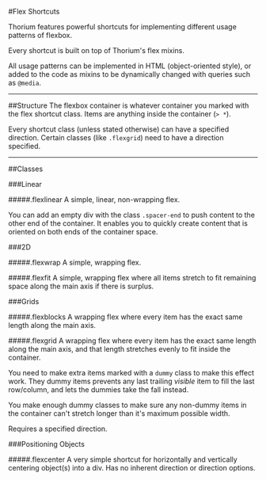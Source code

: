 #Flex Shortcuts

Thorium features powerful shortcuts for implementing different usage patterns of flexbox.

Every shortcut is built on top of Thorium's flex mixins.

All usage patterns can be implemented in HTML (object-oriented style), or added to the code as mixins to be dynamically changed with queries such as `@media`.

---

##Structure
The flexbox container is whatever container you marked with the flex shortcut class. Items are anything inside the container (`> *`).

Every shortcut class (unless stated otherwise) can have a specified direction. Certain classes (like `.flexgrid`) need to have a direction specified.

---

##Classes

###Linear

#####.flexlinear
A simple, linear, non-wrapping flex.

You can add an empty div with the class `.spacer-end` to push content to the other end of the container. It enables you to quickly create content that is oriented on both ends of the container space.

###2D

#####.flexwrap
A simple, wrapping flex.

#####.flexfit
A simple, wrapping flex where all items stretch to fit remaining space along the main axis if there is surplus.


###Grids

#####.flexblocks
A wrapping flex where every item has the exact same length along the main axis.

#####.flexgrid
A wrapping flex where every item has the exact same length along the main axis, and that length stretches evenly to fit inside the container.

You need to make extra items marked with a `dummy` class to make this effect work. They dummy items prevents any last trailing *visible* item to fill the last row/column, and lets the dummies take the fall instead.

You make enough dummy classes to make sure any non-dummy items in the container can't stretch longer than it's maximum possible width.

Requires a specified direction.

###Positioning Objects

#####.flexcenter
A very simple shortcut for horizontally and vertically centering object(s) into a div. Has no inherent direction or direction options.